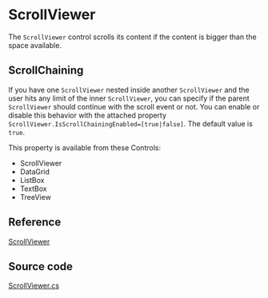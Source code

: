 # ScrollViewer

The `ScrollViewer` control scrolls its content if the content is bigger than the space available.

## ScrollChaining
If you have one `ScrollViewer` nested inside another `ScrollViewer` and the user hits any limit of the inner `ScrollViewer`, you can specify if the parent `ScrollViewer` should continue with the scroll event or not. You can enable or disable this behavior with the attached property `ScrollViewer.IsScrollChainingEnabled=[true|false]`. The default value is `true`. 

This property is available from these Controls: 
- ScrollViewer
- DataGrid
- ListBox 
- TextBox
- TreeView

## Reference <a id="reference"></a>

[ScrollViewer](http://reference.avaloniaui.net/api/Avalonia.Controls/ScrollViewer/)

## Source code <a id="source-code"></a>

[ScrollViewer.cs](https://github.com/AvaloniaUI/Avalonia/blob/master/src/Avalonia.Controls/ScrollViewer.cs)